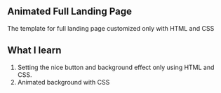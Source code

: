 ## Animated Full Landing Page
The template for full landing page customized only with HTML and CSS

## What I learn
1. Setting the nice button and background effect only using HTML and CSS.
2. Animated background with CSS
